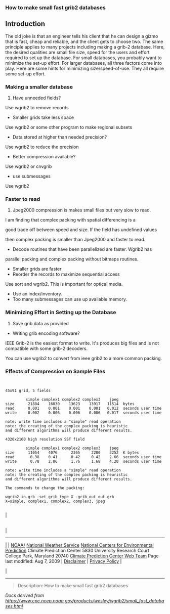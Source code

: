 ### How to make small fast grib2 databases

## Introduction

The old joke is that an engineer tells his client that he
can design a gizmo that is fast, cheap and reliable, and
the client gets to choose two. The same principle applies
to many projects including making a grib-2 database. Here,
the desired qualities are small file size, speed for the users
and effort required to set up the database. For small databases,
you probably want to minimize the set-up effort. For larger
databases, all three factors come into play. Here are some
hints for minimizing size/speed-of-use. They all require some
set-up effort.

### Making a smaller database

1. Have unneeded fields?

Use wgrib2 to remove records

- Smaller grids take less space

Use wgrib2 or some other program to make regional subsets

- Data stored at higher than needed precision?

Use wgrib2 to reduce the precision

- Better compression available?

Use wgrib2 or cnvgrib

- use submessages

Use wgrib2

### Faster to read

1. Jpeg2000 compression is makes small files but very slow to read.

I am finding that complex packing with spatial differencing is a

good trade off between speed and size. If the field has undefined values

then complex packing is smaller than Jpeg2000 and faster to read.

- Decode routines that have been parallelized are faster. Wgrib2 has

parallel packing and complex packing without bitmaps routines.

- Smaller grids are faster
- Reorder the records to maximize sequential access

Use sort and wgrib2. This is important for optical media.

- Use an index/inventory.
- Too many submessages can use up available memory.

### Minimizing Effort in Setting up the Database

1. Save grib data as provided

- Writing grib encoding software?

IEEE Grib-2 is the easiest format to write. It's produces
big files and is not compatible with some grib-2 decoders.

You can use wgrib2 to convert from ieee grib2 to a more common packing.

### Effects of Compression on Sample Files

```


45x91 grid, 5 fields

         simple complex1 complex2 complex3    jpeg
size      21884    16030    13623    13917   11514  bytes
read      0.001    0.001    0.001    0.001   0.012  seconds user time
write     0.002    0.006    0.006    0.006   0.017  seconds user time

note: write time includes a "simple" read operation
note: the creating of the complex packing is heuristic
and different algorithms will produce different results.

4320x2160 high resolution SST field

         simple complex1 complex2 complex3    jpeg
size      11054    4076      2365     2280    3252  K bytes
read       0.38    0.41      0.42     0.42    2.66  seconds user time
write      0.78    2.06      1.76     1.68    4.20  seconds user time

note: write time includes a "simple" read operation
note: the creating of the complex packing is heuristic
and different algorithms will produce different results.

The commands to change the packing:

wgrib2 in.grb -set_grib_type X -grib_out out.grb
X=simple, complex1, complex2, complex3, jpeg


```

|

|     |
| --- |

|

---

|
| [NOAA/](https://www.noaa.gov/)
[National Weather Service](https://www.nws.noaa.gov/)
[National Centers for Environmental Prediction](https://www.ncep.noaa.gov/)
Climate Prediction Center
5830 University Research Court
College Park, Maryland 20740
[Climate Prediction Center Web Team](/comment-form.md)
Page last modified: Aug 7, 2009
| [Disclaimer](https://weather.gov/disclaimer.php) | [Privacy Policy](https://weather.gov/privacy.php) |

|

---

> Description: How to make small fast grib2 databases

_Docs derived from <https://www.cpc.ncep.noaa.gov/products/wesley/wgrib2/small_fast_databases.html>_
